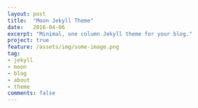```yaml
---
layout: post
title:  "Moon Jekyll Theme"
date:   2016-04-06
excerpt: "Minimal, one column Jekyll theme for your blog."
project: true
feature: /assets/img/some-image.png
tag:
- jekyll 
- moon
- blog
- about
- theme
comments: false
---
```

